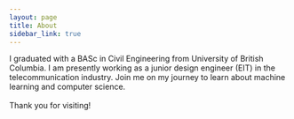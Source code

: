 ```yaml
---
layout: page
title: About
sidebar_link: true
---
```


<p>
  I graduated with a BASc in Civil Engineering from University of British Columbia. I am presently working as a junior design engineer (EIT) in the telecommunication industry. Join me on my journey to learn about machine learning and computer science. <br> <br> Thank you for visiting!
</p>
